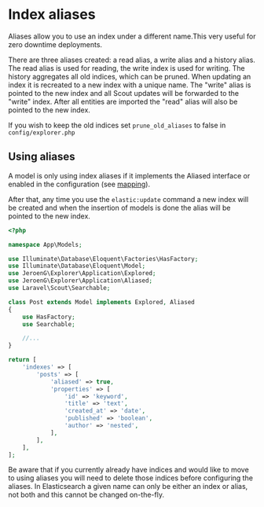 # Index aliases
Aliases allow you to use an index under a different name.This very useful for zero downtime deployments.

There are three aliases created: a read alias, a write alias and a history alias.
The read alias is used for reading, the write index is used for writing.
The history aggregates all old indices, which can be pruned.
When updating an index it is recreated to a new index with a unique name.
The "write" alias is pointed to the new index and all Scout updates will be forwarded to the "write" index.
After all entities are imported the "read" alias will also be pointed to the new index.

If you wish to keep the old indices set `prune_old_aliases` to false in `config/explorer.php`

## Using aliases
A model is only using index aliases if it implements the Aliased interface or enabled in the configuration (see [mapping](mapping.md)).

After that, any time you use the `elastic:update` command a new index will be created and when the insertion of models is done the alias will be pointed to the new index.

```php
<?php

namespace App\Models;

use Illuminate\Database\Eloquent\Factories\HasFactory;
use Illuminate\Database\Eloquent\Model;
use JeroenG\Explorer\Application\Explored;
use JeroenG\Explorer\Application\Aliased;
use Laravel\Scout\Searchable;

class Post extends Model implements Explored, Aliased
{
    use HasFactory;
    use Searchable;

    //...
}
```

```php
return [
    'indexes' => [
        'posts' => [
            'aliased' => true,
            'properties' => [
                'id' => 'keyword',
                'title' => 'text',
                'created_at' => 'date',
                'published' => 'boolean',
                'author' => 'nested',
            ],
        ],
    ],
];
```

Be aware that if you currently already have indices and would like to move to using aliases you will need to delete those indices before configuring the aliases.
In Elasticsearch a given name can only be either an index or alias, not both and this cannot be changed on-the-fly. 
